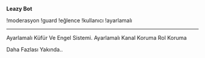 **Leazy Bot** 

!moderasyon
!guard
!eğlence
!kullanıcı
!ayarlamalı
______________________

Ayarlamalı Küfür Ve Engel Sistemi.
Ayarlamalı Kanal Koruma
Rol Koruma

Daha Fazlası Yakında..

